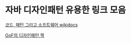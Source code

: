 # 자바 디자인패턴 유용한 링크 모음 

[코드, 패턴 그리고 소프트웨어 wikidocs](https://wikidocs.net/book/55)

[GoF의 디자인패턴 책](http://www.yes24.com/24/goods/17525598)
